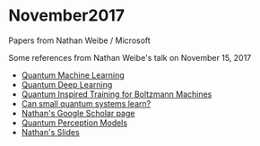 # November2017
Papers from Nathan Weibe / Microsoft

Some references from Nathan Weibe's talk on November 15, 2017

- [Quantum Machine Learning](https://arxiv.org/pdf/1611.09347.pdf)
- [Quantum Deep Learning](https://arxiv.org/pdf/1412.3489v2.pdf)
- [Quantum Inspired Training for Boltzmann Machines](https://arxiv.org/pdf/1507.02642.pdf)
- [Can small quantum systems learn?](https://arxiv.org/pdf/1512.03145.pdf)
- [Nathan's Google Scholar page](https://scholar.google.com/citations?user=DSgKHOQAAAAJ&hl=en)
- [Quantum Perception Models](https://arxiv.org/pdf/1602.04799.pdf)
- [Nathan's Slides](https://onedrive.live.com/view.aspx?resid=82C3B5BD9B634523!31079&ithint=file%2cpptx&app=PowerPoint&authkey=!AE8l1p9LdFA-GiE)
